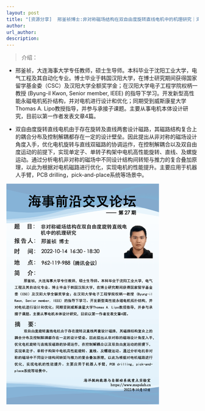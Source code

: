 ```yaml
---
layout: post
title: "[资源分享]  邢釜祯博士:非对称磁场结构在双自由度旋转直线电机中的机理研究｜海事前沿交叉论坛第27期"
author: 
url_author: 
description: 
---
```


> 介绍：

- 邢釜祯，大连海事大学专任教师，硕士生导师。本科毕业于沈阳工业大学，电气工程及其自动化专业。博士毕业于韩国汉阳大学，在博士研究期间获得国家留学基金委（CSC）及汉阳大学全额奖学金；在汉阳大学电子工程学院权柄一教授 (Byung-il Kwon, Senior member, IEEE) 的指导下学习。开发新型高性能永磁电机拓扑结构，并对电机进行设计和优化；同期受到威斯康星大学Thomas A. Lipo教授指导，并参与承接子课题。主要从事电机本体设计研究，目前以第一作者发表文章4篇。


- 双自由度旋转直线电机由于存在旋转及直线两套设计磁路，其磁路结构复合上的耦合分布及控制解耦都存在一定的设计壁垒。因此提出从非对称的磁场设计角度入手，优化电机旋转与直线双磁路的协调运作，在控制解耦合以及双自由度运动的前提下，实现单定子、单转子构架中电机高性能旋转、直线、及螺旋运动。通过分析电机非对称的磁场中不同设计结构间转矩与推力的复合叠加原理，以此为根据对电机磁路进行优化，实现电机的性能提升。主要应用于机器人手臂，PCB drilling，pick-and-place系统等场景中。


<img src="/lab_images/blogs/sl_27.png" style="margin: 0 auto;width: 400px;margin-bottom: 30px;">

<!-- - 关注视频号，查看回放：

<img src="/videos/archive/code.png" style="margin: 0 auto;width: 400px;margin-bottom: 30px;"> -->
